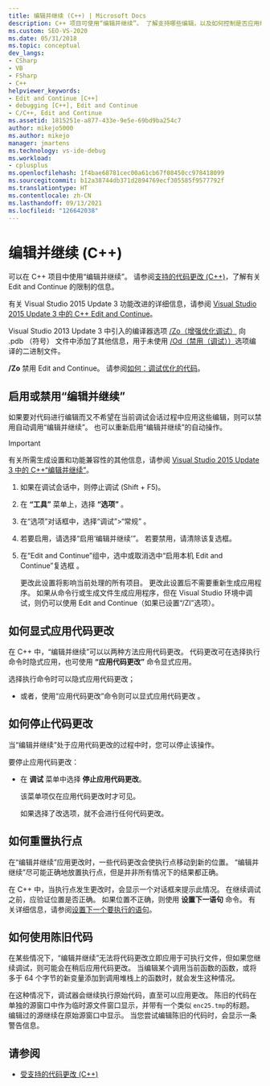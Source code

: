 ```yaml
---
title: 编辑并继续 (C++) | Microsoft Docs
description: C++ 项目可使用“编辑并继续”。 了解支持哪些编辑，以及如何控制是否应用编辑和何时应用编辑。
ms.custom: SEO-VS-2020
ms.date: 05/31/2018
ms.topic: conceptual
dev_langs:
- CSharp
- VB
- FSharp
- C++
helpviewer_keywords:
- Edit and Continue [C++]
- debugging [C++], Edit and Continue
- C/C++, Edit and Continue
ms.assetid: 1815251e-a877-433e-9e5e-69bd9ba254c7
author: mikejo5000
ms.author: mikejo
manager: jmartens
ms.technology: vs-ide-debug
ms.workload:
- cplusplus
ms.openlocfilehash: 1f4bae68781cec00a61cb67f08450cc978418099
ms.sourcegitcommit: b12a38744db371d2894769ecf305585f9577792f
ms.translationtype: HT
ms.contentlocale: zh-CN
ms.lasthandoff: 09/13/2021
ms.locfileid: "126642038"
---
```

# <a name="edit-and-continue-c"></a>编辑并继续 (C++)
可以在 C++ 项目中使用“编辑并继续”。 请参阅[支持的代码更改 (C++)](../debugger/supported-code-changes-cpp.md)，了解有关 Edit and Continue 的限制的信息。

有关 Visual Studio 2015 Update 3 功能改进的详细信息，请参阅 [Visual Studio 2015 Update 3 中的 C++ Edit and Continue](https://devblogs.microsoft.com/cppblog/c-edit-and-continue-in-visual-studio-2015-update-3/)。

 Visual Studio 2013 Update 3 中引入的编译器选项 [/Zo（增强优化调试）](/cpp/build/reference/zo-enhance-optimized-debugging) 向 .pdb （符号） 文件中添加了其他信息，用于未使用 [/Od（禁用（调试））](/cpp/build/reference/od-disable-debug)选项编译的二进制文件。

 **/Zo** 禁用 Edit and Continue。 请参阅[如何：调试优化的代码](../debugger/how-to-debug-optimized-code.md)。

## <a name="enable-or-disable-edit-and-continue"></a><a name="BKMK_Enable_or_disable_automatic_invocation_of_Edit_and_Continue"></a> 启用或禁用“编辑并继续”
 如果要对代码进行编辑而又不希望在当前调试会话过程中应用这些编辑，则可以禁用自动调用“编辑并继续”。 也可以重新启用“编辑并继续”的自动操作。

> [!IMPORTANT]
> 有关所需生成设置和功能兼容性的其他信息，请参阅 [Visual Studio 2015 Update 3 中的 C++“编辑并继续”](https://devblogs.microsoft.com/cppblog/c-edit-and-continue-in-visual-studio-2015-update-3/)。

1. 如果在调试会话中，则停止调试 (Shift + F5)。

2. 在 **“工具”** 菜单上，选择 **“选项”** 。

3. 在“选项”对话框中，选择“调试”>“常规” 。

4. 若要启用，请选择“启用‘编辑并继续’”。 若要禁用，请清除该复选框。

5. 在“Edit and Continue”组中，选中或取消选中“启用本机 Edit and Continue”复选框 。

   更改此设置将影响当前处理的所有项目。 更改此设置后不需要重新生成应用程序。 如果从命令行或生成文件生成应用程序，但在 Visual Studio 环境中调试，则仍可以使用 Edit and Continue（如果已设置“/ZI”选项）。

## <a name="how-to-apply-code-changes-explicitly"></a><a name="BKMK_How_to_apply_code_changes_explicitly"></a> 如何显式应用代码更改
 在 C++ 中，“编辑并继续”可以以两种方法应用代码更改。 代码更改可在选择执行命令时隐式应用，也可使用 **“应用代码更改”** 命令显式应用。

 选择执行命令时可以隐式应用代码更改；

- 或者，使用“应用代码更改”命令则可以显式应用代码更改 。

## <a name="how-to-stop-code-changes"></a><a name="BKMK_How_to_stop_code_changes"></a> 如何停止代码更改
 当“编辑并继续”处于应用代码更改的过程中时，您可以停止该操作。

 要停止应用代码更改：

- 在 **调试** 菜单中选择 **停止应用代码更改**。

  该菜单项仅在应用代码更改时才可见。

  如果选择了改选项，就不会进行任何代码更改。

## <a name="how-to-reset-the-point-of-execution"></a><a name="BKMK_How_to_reset_the_point_of_execution"></a> 如何重置执行点
 在“编辑并继续”应用更改时，一些代码更改会使执行点移动到新的位置。 “编辑并继续”尽可能正确地放置执行点，但是并非所有情况下的结果都正确。

 在 C++ 中，当执行点发生更改时，会显示一个对话框来提示此情况。 在继续调试之前，应验证位置是否正确。 如果位置不正确，则使用 **设置下一语句** 命令。 有关详细信息，请参阅[设置下一个要执行的语句](./navigating-through-code-with-the-debugger.md#BKMK_Set_the_next_statement_to_execute)。

## <a name="how-to-work-with-stale-code"></a><a name="BKMK_How_to_work_with_stale_code"></a> 如何使用陈旧代码
 在某些情况下，“编辑并继续”无法将代码更改立即应用于可执行文件，但如果您继续调试，则可能会在稍后应用代码更改。 当编辑某个调用当前函数的函数，或将多于 64 个字节的新变量添加到调用堆栈上的函数时，就会发生这种情况。

 在这种情况下，调试器会继续执行原始代码，直至可以应用更改。 陈旧的代码在单独的源窗口中作为临时源文件窗口显示，并带有一个类似 `enc25.tmp`的标题。 编辑过的源继续在原始源窗口中显示。 当您尝试编辑陈旧的代码时，会显示一条警告信息。

## <a name="see-also"></a>请参阅
- [受支持的代码更改 (C++)](../debugger/supported-code-changes-cpp.md)
